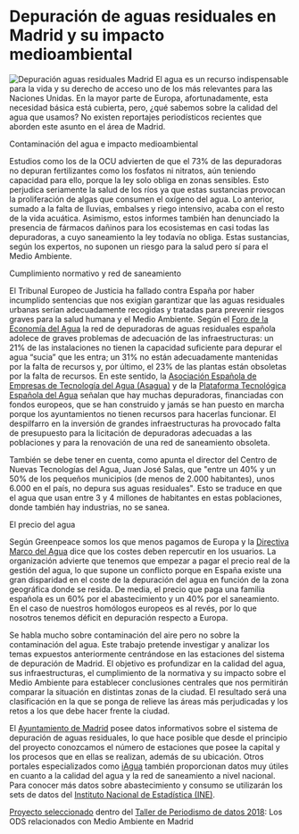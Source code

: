 # Depuración de aguas residuales en Madrid y su impacto medioambiental

![Depuración aguas residuales Madrid](https://www.medialab-prado.es/sites/default/files/styles/imagenes_medianas/public/2018-03/treatment-plant-wastewater-2826987_1920.jpg?itok=-QkvfWm8)
El agua es un recurso indispensable para la vida y su derecho de acceso uno de los más relevantes para las Naciones Unidas. En la mayor parte de Europa, afortunadamente, esta necesidad básica está cubierta, pero, ¿qué sabemos sobre la calidad del agua que usamos? No existen reportajes periodísticos recientes que aborden este asunto en el área de Madrid.

Contaminación del agua e impacto medioambiental

Estudios como los de la OCU advierten de que el 73% de las depuradoras no depuran fertilizantes como los fosfatos ni nitratos, aún teniendo capacidad para ello, porque la ley solo obliga en zonas sensibles. Esto perjudica seriamente la salud de los ríos ya que estas sustancias provocan la proliferación de algas que consumen el oxígeno del agua. Lo anterior, sumado a la falta de lluvias, embalses y riego intensivo, acaba con el resto de la vida acuática. Asimismo, estos informes también han denunciado la presencia de fármacos dañinos para los ecosistemas en casi todas las depuradoras, a cuyo saneamiento la ley todavía no obliga. Estas sustancias, según los expertos, no suponen un riesgo para la salud pero sí para el Medio Ambiente.

Cumplimiento normativo y red de saneamiento

El Tribunal Europeo de Justicia ha fallado contra España por haber incumplido sentencias que nos exigían garantizar que las aguas residuales urbanas serían adecuadamente recogidas y tratadas para prevenir riesgos graves para la salud humana y el Medio Ambiente. Según el [Foro de la Economía del Agua](http://forodelaeconomiadelagua.org/) la red de depuradoras de aguas residuales española adolece de graves problemas de adecuación de las infraestructuras: un 21% de las instalaciones no tienen la capacidad suficiente para depurar el agua “sucia” que les entra; un 31% no están adecuadamente mantenidas por la falta de recursos y, por último, el 23% de las plantas están obsoletas por la falta de recursos. En este sentido, la [Asociación Española de Empresas de Tecnología del Agua (Asagua)](http://www.asagua.es/) y de la [Plataforma Tecnológica Española del Agua](http://www.plataformaagua.org/) señalan que hay muchas depuradoras, financiadas con fondos europeos, que se han construido y jamás se han puesto en marcha porque los ayuntamientos no tienen recursos para hacerlas funcionar. El despilfarro en la inversión de grandes infraestructuras ha provocado falta de presupuesto para la licitación de depuradoras adecuadas a las poblaciones y para la renovación de una red de saneamiento obsoleta.

También se debe tener en cuenta, como apunta el director del Centro de Nuevas Tecnologías del Agua, Juan José Salas, que "entre un 40% y un 50% de los pequeños municipios (de menos de 2.000 habitantes), unos 6.000 en el país, no depura sus aguas residuales". Esto se traduce en que el agua que usan entre 3 y 4 millones de habitantes en estas poblaciones, donde también hay industrias, no se sanea.

El precio del agua

Según Greenpeace somos los que menos pagamos de Europa y la [Directiva Marco del Agua](http://www.mapama.gob.es/es/agua/temas/planificacion-hidrologica/directiva2000_60marcoaguas_tcm7-28986.pdf) dice que los costes deben repercutir en los usuarios. La organización advierte que tenemos que empezar a pagar el precio real de la gestión del agua, lo que supone un conflicto porque en España existe una gran disparidad en el coste de la depuración del agua en función de la zona geográfica donde se resida. De media, el precio que paga una familia española es un 60% por el abastecimiento y un 40% por el saneamiento. En el caso de nuestros homólogos europeos es al revés, por lo que nosotros tenemos déficit en depuración respecto a Europa.

Se habla mucho sobre contaminación del aire pero no sobre la contaminación del agua. Este trabajo pretende investigar y analizar los temas expuestos anteriormente centrándose en las estaciones del sistema de depuración de Madrid. El objetivo es profundizar en la calidad del agua, sus infraestructuras, el cumplimiento de la normativa y su impacto sobre el Medio Ambiente para establecer conclusiones centrales que nos permitirán comparar la situación en distintas zonas de la ciudad. El resultado será una clasificación en la que se ponga de relieve las áreas más perjudicadas y los retos a los que debe hacer frente la ciudad.

El [Ayuntamiento de Madrid](http://www.madrid.es/portales/munimadrid/es/Inicio/El-Ayuntamiento/Medio-ambiente/Agua/Depuracion-de-aguas-residuales?vgnextfmt=default&vgnextoid=ac470dd66e4ae210VgnVCM2000000c205a0aRCRD&vgnextchannel=ce54b5f73a077210VgnVCM1000000b205a0aRCRD) posee datos informativos sobre el sistema de depuración de aguas residuales, lo que hace posible que desde el principio del proyecto conozcamos el número de estaciones que posee la capital y los procesos que en ellas se realizan, además de su ubicación. Otros portales especializados como [iAgua](https://www.iagua.es/data) también proporcionan datos muy útiles en cuanto a la calidad del agua y la red de saneamiento a nivel nacional. Para conocer más datos sobre abastecimiento y consumo se utilizarán los sets de datos del [Instituto Nacional de Estadística (INE)](http://www.ine.es/).



[Proyecto seleccionado](https://www.medialab-prado.es/proyectos/depuracion-de-aguas-residuales-en-madrid-y-su-impacto-medioambiental) dentro del [Taller de Periodismo de datos 2018](https://www.medialab-prado.es/proyectos/madrid-suspende-en-reciclaje): Los ODS relacionados con Medio Ambiente en Madrid
